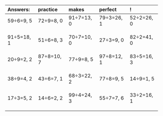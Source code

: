 | Answers: | practice | makes | perfect | ! |
| :--- | :--- | :--- | :--- | :--- |
| 59÷6=9, 5 | 72÷9=8, 0 | 91÷7=13, 0 | 79÷3=26, 1 | 52÷2=26, 0 | 
|   |   |   |   |   | 
|   |   |   |   |   | 
|   |   |   |   |   | 
| 91÷5=18, 1 | 51÷6=8, 3 | 70÷7=10, 0 | 27÷3=9, 0 | 82÷2=41, 0 | 
|   |   |   |   |   | 
|   |   |   |   |   | 
|   |   |   |   |   | 
| 20÷9=2, 2 | 87÷8=10, 7 | 77÷9=8, 5 | 97÷8=12, 1 | 83÷5=16, 3 | 
|   |   |   |   |   | 
|   |   |   |   |   | 
|   |   |   |   |   | 
| 38÷9=4, 2 | 43÷6=7, 1 | 68÷3=22, 2 | 77÷8=9, 5 | 14÷9=1, 5 | 
|   |   |   |   |   | 
|   |   |   |   |   | 
|   |   |   |   |   | 
| 17÷3=5, 2 | 14÷6=2, 2 | 99÷4=24, 3 | 55÷7=7, 6 | 33÷2=16, 1 | 
|   |   |   |   |   | 
|   |   |   |   |   | 
|   |   |   |   |   | 

